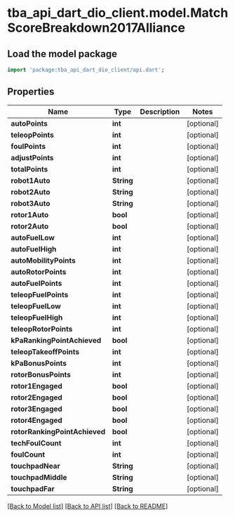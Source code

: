 # tba_api_dart_dio_client.model.MatchScoreBreakdown2017Alliance

## Load the model package
```dart
import 'package:tba_api_dart_dio_client/api.dart';
```

## Properties
Name | Type | Description | Notes
------------ | ------------- | ------------- | -------------
**autoPoints** | **int** |  | [optional] 
**teleopPoints** | **int** |  | [optional] 
**foulPoints** | **int** |  | [optional] 
**adjustPoints** | **int** |  | [optional] 
**totalPoints** | **int** |  | [optional] 
**robot1Auto** | **String** |  | [optional] 
**robot2Auto** | **String** |  | [optional] 
**robot3Auto** | **String** |  | [optional] 
**rotor1Auto** | **bool** |  | [optional] 
**rotor2Auto** | **bool** |  | [optional] 
**autoFuelLow** | **int** |  | [optional] 
**autoFuelHigh** | **int** |  | [optional] 
**autoMobilityPoints** | **int** |  | [optional] 
**autoRotorPoints** | **int** |  | [optional] 
**autoFuelPoints** | **int** |  | [optional] 
**teleopFuelPoints** | **int** |  | [optional] 
**teleopFuelLow** | **int** |  | [optional] 
**teleopFuelHigh** | **int** |  | [optional] 
**teleopRotorPoints** | **int** |  | [optional] 
**kPaRankingPointAchieved** | **bool** |  | [optional] 
**teleopTakeoffPoints** | **int** |  | [optional] 
**kPaBonusPoints** | **int** |  | [optional] 
**rotorBonusPoints** | **int** |  | [optional] 
**rotor1Engaged** | **bool** |  | [optional] 
**rotor2Engaged** | **bool** |  | [optional] 
**rotor3Engaged** | **bool** |  | [optional] 
**rotor4Engaged** | **bool** |  | [optional] 
**rotorRankingPointAchieved** | **bool** |  | [optional] 
**techFoulCount** | **int** |  | [optional] 
**foulCount** | **int** |  | [optional] 
**touchpadNear** | **String** |  | [optional] 
**touchpadMiddle** | **String** |  | [optional] 
**touchpadFar** | **String** |  | [optional] 

[[Back to Model list]](../README.md#documentation-for-models) [[Back to API list]](../README.md#documentation-for-api-endpoints) [[Back to README]](../README.md)


